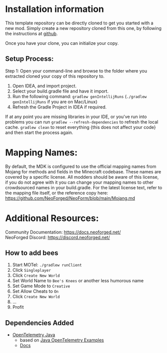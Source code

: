 
Installation information
=======

This template repository can be directly cloned to get you started with a new
mod. Simply create a new repository cloned from this one, by following the
instructions at [github](https://docs.github.com/en/repositories/creating-and-managing-repositories/creating-a-repository-from-a-template).

Once you have your clone, you can initialize your copy.

Setup Process:
--------

Step 1: Open your command-line and browse to the folder where you extracted cloned your copy of this repository to.

1. Open IDEA, and import project.
2. Select your build.gradle file and have it import.
3. Run the following command: `gradlew genIntellijRuns` (`./gradlew genIntellijRuns` if you are on Mac/Linux)
4. Refresh the Gradle Project in IDEA if required.

If at any point you are missing libraries in your IDE, or you've run into problems you can 
run `gradlew --refresh-dependencies` to refresh the local cache. `gradlew clean` to reset everything 
{this does not affect your code} and then start the process again.

Mapping Names:
============
By default, the MDK is configured to use the official mapping names from Mojang for methods and fields 
in the Minecraft codebase. These names are covered by a specific license. All modders should be aware of this
license, if you do not agree with it you can change your mapping names to other crowdsourced names in your 
build.gradle. For the latest license text, refer to the mapping file itself, or the reference copy here:
https://github.com/NeoForged/NeoForm/blob/main/Mojang.md

Additional Resources: 
==========
Community Documentation: https://docs.neoforged.net/  
NeoForged Discord: https://discord.neoforged.net/

## How to add bees

1. Start MOTel: `./gradlew runClient`
2. Click `Singleplayer`
3. Click `Create New World`
4. Set World Name to `Bee's Knees` or another less humorous name
5. Set Game Mode to `Creative`
6. Set Allow Cheats to `On`
7. Click `Create New World`
8. ...
9. Profit

## Dependencies Added

* [OpenTelemetry Java](https://github.com/open-telemetry/opentelemetry-java)
  * based on [Java OpenTelemetry Examples](https://github.com/open-telemetry/opentelemetry-java-examples)
  * [Docs](https://opentelemetry.io/docs/instrumentation/java/)